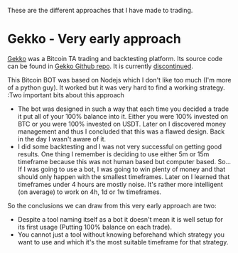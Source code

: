 These are the different approaches that I have made to trading.

# Gekko - Very early approach
[Gekko](https://gekko.wizb.it/) was a Bitcoin TA trading and backtesting platform. Its source code can be found in [Gekko Github repo](https://github.com/askmike/gekko/). It is currently [discontinued](https://medium.com/@gekkoplus/archiving-open-source-gekko-dba02e6efc7).

This Bitcoin BOT was based on Nodejs which I don't like too much (I'm more of a python guy). It worked but it was very hard to find a working strategy.
:Two important bits about this approach

  * The bot was designed in such a way that each time you decided a trade it put all of your 100% balance into it. Either you were 100% invested on BTC or you were 100% invested on USDT. Later on I discovered money management and thus I concluded that this was a flawed design. Back in the day I wasn't aware of it.
  * I did some backtesting and I was not very successful on getting good results. One thing I remember is deciding to use either 5m or 15m timeframe because this was not human based but computer based. So... If I was going to use a bot, I was going to win plenty of money and that should only happen with the smallest timeframes. Later on I learned that timeframes under 4 hours are mostly noise. It's rather more intelligent (on average) to work on 4h, 1d or 1w timeframes.

So the conclusions we can draw from this very early approach are two:

  * Despite a tool naming itself as a bot it doesn't mean it is well setup for its first usage (Putting 100% balance on each trade).
  * You cannot just a tool without knowing beforehand which strategy you want to use and which it's the most suitable timeframe for that strategy.

